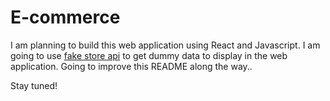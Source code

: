# E-commerce

I am planning to build this web application using React and Javascript. I am going to use [fake store api](https://fakestoreapi.com/docs) to
get dummy data to display in the web application. Going to improve this README along the way..

Stay tuned!
